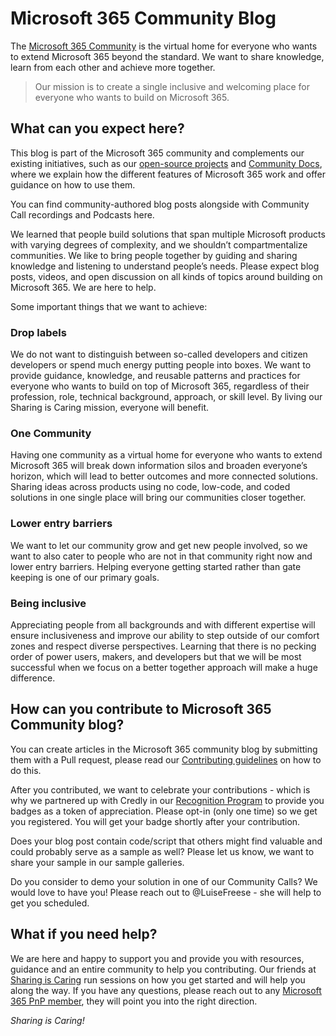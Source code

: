 # Microsoft 365 Community Blog

The [Microsoft 365 Community](https://aka.ms/m365pnp) is the virtual home for everyone who wants to extend Microsoft 365 beyond the standard. We want to share knowledge, learn from each other and achieve more together.

> Our mission is to create a single inclusive and welcoming place for everyone who wants to build on Microsoft 365.  

## What can you expect here?

This blog is part of the Microsoft 365 community and complements our existing initiatives, such as our [open-source projects](https://github.com/pnp) and [Community Docs](https://docs.microsoft.com/en-us/microsoft-365/community/), where we explain how the different features of Microsoft 365 work and offer guidance on how to use them.

You can find community-authored blog posts alongside with Community Call recordings and Podcasts here.

We learned that people build solutions that span multiple Microsoft products with varying degrees of complexity, and we shouldn’t compartmentalize communities. We like to bring people together by guiding and sharing knowledge and listening to understand people’s needs. Please expect blog posts, videos, and open discussion on all kinds of topics around building on Microsoft 365. We are here to help.  

Some important things that we want to achieve:

### Drop labels

We do not want to distinguish between so-called developers and citizen developers or spend much energy putting people into boxes. We want to provide guidance, knowledge, and reusable patterns and practices for everyone who wants to build on top of Microsoft 365, regardless of their profession, role, technical background, approach, or skill level. By living our Sharing is Caring mission, everyone will benefit.  

### One Community

Having one community as a virtual home for everyone who wants to extend Microsoft 365 will break down information silos and broaden everyone’s horizon, which will lead to better outcomes and more connected solutions. Sharing ideas across products using no code, low-code, and coded solutions in one single place will bring our communities closer together.  

### Lower entry barriers

We want to let our community grow and get new people involved, so we want to also cater to people who are not in that community right now and lower entry barriers. Helping everyone getting started rather than gate keeping is one of our primary goals.  

### Being inclusive

Appreciating people from all backgrounds and with different expertise will ensure inclusiveness and improve our ability to step outside of our comfort zones and respect diverse perspectives. Learning that there is no pecking order of power users, makers, and developers but that we will be most successful when we focus on a better together approach will make a huge difference.  

## How can you contribute to Microsoft 365 Community blog?

You can create articles in the Microsoft 365 community blog by submitting them with a Pull request, please read our [Contributing guidelines](CONTRIBUTING.md) on how to do this.

After you contributed, we want to celebrate your contributions - which is why we partnered up with Credly in our [Recognition Program](https://pnp.github.io/recognitionprogram/) to provide you badges as a token of appreciation. Please opt-in (only one time) so we get you registered. You will get your badge shortly after your contribution.

Does your blog post contain code/script that others might find valuable and could probably serve as a sample as well? Please let us know, we want to share your sample in our sample galleries.

Do you consider to demo your solution in one of our Community Calls? We would love to have you! Please reach out to @LuiseFreese - she will help to get you scheduled.

## What if you need help?

We are here and happy to support you and provide you with resources, guidance and an entire community to help you contributing. Our friends at [Sharing is Caring](https://aka.ms/sharing-is-caring) run sessions on how you get started and will help you along the way. If you have any questions, please reach out to any [Microsoft 365 PnP member](https://aka.ms/m365pnp), they will point you into the right direction.

_Sharing is Caring!_
